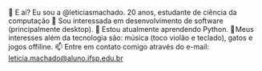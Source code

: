 👋 E aí? Eu sou a @leticiasmachado. 20 anos, estudante de ciência da computação
👀 Sou interessada em desenvolvimento de software (principalmente desktop).
🌱 Estou atualmente aprendendo Python.
🎸 Meus interesses além da tecnologia são: música (toco violão e teclado), gatos e jogos offiline.
📫 Entre em contato comigo através do e-mail: leticia.machado@aluno.ifsp.edu.br
